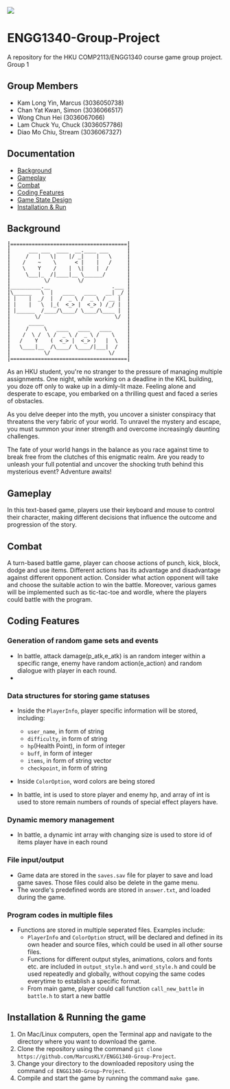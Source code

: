 ![](https://img.shields.io/badge/Language-C%2B%2B11-blue.svg)

# ENGG1340-Group-Project
A repository for the HKU COMP2113/ENGG1340 course game group project.
Group 1


## Group Members
- Kam Long Yin, Marcus (3036050738)
- Chan Yat Kwan, Simon (3036066517)
- Wong Chun Hei (3036067066)
- Lam Chuck Yu, Chuck (3036057786)
- Diao Mo Chiu, Stream (3036067327)


## Documentation
* [Background](#Storyline)
* [Gameplay](#Gameplay)
* [Combat](#Combat)
* [Coding Features](#Coding-Features)
* [Game State Design](#Game-State-Design)
* [Installation & Run](#Installation--Run)


## Background

    ┋======================================┋
    ┋      ___ ___  ____  __.____ ___      ┋
    ┋     /   |   \|    |/ _|    |   \     ┋
    ┋    /    ~    \      < |    |   /     ┋
    ┋    \    Y    /    |  \|    |  /      ┋
    ┋     \___|_  /|____|__ \______/       ┋
    ┋           \/         \/              ┋
    ┋__________.__                    .___ ┋
    ┋\______   \  |   ____   ____   __| _/ ┋
    ┋ |    |  _/  |  /  _ \ /  _ \ / __ |  ┋
    ┋ |    |   \  |_(  <_> |  <_> ) /_/ |  ┋
    ┋ |______  /____/\____/ \____/\____ |  ┋
    ┋        \/                        \/  ┋
    ┋      _____                           ┋
    ┋     /     \   ____   ____   ____     ┋
    ┋    /  \ /  \ /  _ \ /  _ \ /    \    ┋
    ┋   /    Y    (  <_> |  <_> )   |  \   ┋
    ┋   \____|__  /\____/ \____/|___|  /   ┋
    ┋           \/                   \/    ┋
    ┋======================================┋

As an HKU student, you're no stranger to the pressure of managing multiple assignments. One night, while working on a deadline in the KKL building, you doze off only to wake up in a dimly-lit maze. Feeling alone and desperate to escape, you embarked on a thrilling quest and faced a series of obstacles.

As you delve deeper into the myth, you uncover a sinister conspiracy that threatens the very fabric of your world. To unravel the mystery and escape, you must summon your inner strength and overcome increasingly daunting challenges.

The fate of your world hangs in the balance as you race against time to break free from the clutches of this enigmatic realm. Are you ready to unleash your full potential and uncover the shocking truth behind this mysterious event? Adventure awaits!


## Gameplay
In this text-based game, players use their keyboard and mouse to control their character, making different decisions that influence the outcome and progression of the story.


## Combat
A turn-based battle game, player can choose actions of punch, kick, block, dodge and use items. Different actions has its advantage and disadvantage against different opponent action. Consider what action opponent will take and choose the suitable action to win the battle. Moreover, various games will be implemented such as tic-tac-toe and wordle, where the players could battle with the program.


## Coding Features

### Generation of random game sets and events
- In battle, attack damage(p_atk,e_atk) is an random integer within a specific range, enemy have random action(e_action) and random dialogue with player in each round.
-
### Data structures for storing game statuses

- Inside the `PlayerInfo`, player specific information will be stored, including:
  - `user_name`, in form of string
  - `difficulty`, in form of string
  - `hp`(Health Point), in form of integer
  - `buff`, in form of integer
  - `items`, in form of string vector
  - `checkpoint`, in form of string
  
 - Inside `ColorOption`, word colors are being stored

- In battle, int is used to store player and enemy hp, and array of int is used to store remain numbers of rounds of special effect players have.

### Dynamic memory management

- In battle, a dynamic int array with changing size is used to store id of items player have in each round

### File input/output

- Game data are stored in the `saves.sav` file for player to save and load game saves. Those files could also be delete in the game menu.
- The wordle's predefined words are stored in `answer.txt`, and loaded during the game.
  
### Program codes in multiple files

- Functions are stored in multiple seperated files. Examples include:
  - `PlayerInfo` and `ColorOption` struct,  will be declared and defined in its own header and source files, which could be used in all other sourse files.
  - Functions for different output styles, animations, colors and fonts etc. are included in `output_style.h` and `word_style.h` and could be used repeatedly and globally, without copying the same codes everytime to establish a specific format.
  - From main game, player could call function `call_new_battle` in `battle.h` to start a new battle

## Installation & Running the game

1. On Mac/Linux computers, open the Terminal app and navigate to the directory where you want to download the game.
2. Clone the repository using the command `git clone https://github.com/MarcusKLY/ENGG1340-Group-Project`.
3. Change your directory to the downloaded repository using the command `cd ENGG1340-Group-Project`.
4. Compile and start the game by running the command `make game`.
